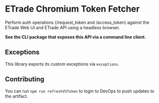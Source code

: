 # ETrade Chromium Token Fetcher

Perform auth operations (/request_token and /access_token) against the ETrade Web UI and ETrade API using a headless browser.

**See the CLI package that exposes this API via a command line client.**

## Exceptions

This library exports its custom exceptions via `exceptions`.

## Contributing

You can run `npm run refreshVSToken` to login to DevOps to push updates to the artifact.